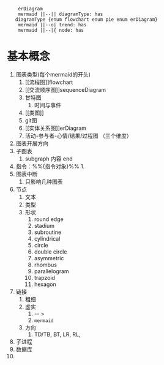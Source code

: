 ``` mermaid 
	erDiagram
	mermaid ||--|| diagramType: has
   diagramType {enum flowchart enum pie enum erDiagram}
	mermaid ||--o| trend: has
	mermaid ||--|{ node: has
```

# 基本概念
1. 图表类型(每个mermaid的开头)
	1. [[流程图]]flowchart
	2. [[交流顺序图]]sequenceDiagram
	3. 甘特图
		1. 时间与事件
	4. [[类图]]
	5. git图
	6. [[实体关系图]]erDiagram
	7. 活动-参与者-心情/结果/过程图   （三个维度）
2. 图表开展方向
3. 子图表
	1. subgraph 内容 end
4. 指令：%%{指令对象}%%
	1. 
5. 图表中断
	1. 只影响几种图表
6. 节点
	1. 文本
	2. 类型
	3. 形状
		1. round edge
		2. stadium
		3. subroutine
		4. cylindrical
		5. circle
		6. double circle
		7. asymmetric
		8. rhombus
		9. parallelogram
		10. trapzoid
		11. hexagon
7. 链接
	1. 粗细
	2. 虚实
		1. -- >
		2. ` mermaid  `
	3. 方向
		1. TD/TB, BT, LR, RL, 
8. 子进程
9. 数据库
10. 